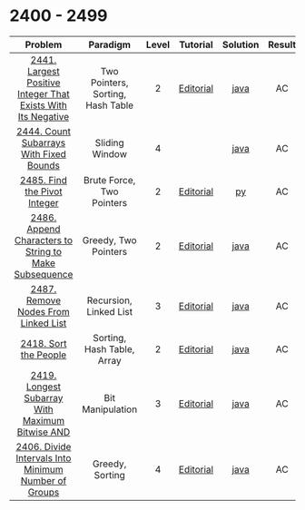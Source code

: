 # 2400 - 2499

|                                                                        Problem                                                                        |             Paradigm              | Level |                                                 Tutorial                                                 |                                  Solution                                  | Result |
| :---------------------------------------------------------------------------------------------------------------------------------------------------: | :-------------------------------: | :---: | :------------------------------------------------------------------------------------------------------: | :------------------------------------------------------------------------: | :----: |
| [2441. Largest Positive Integer That Exists With Its Negative](https://leetcode.com/problems/largest-positive-integer-that-exists-with-its-negative/) | Two Pointers, Sorting, Hash Table |   2   | [Editorial](https://leetcode.com/problems/largest-positive-integer-that-exists-with-negative/editorial/) | [java](./2441_Largest_Positive_Integer_That_Exists_With_Its_Negative.java) |   AC   |
|                      [2444. Count Subarrays With Fixed Bounds](https://leetcode.com/problems/count-subarrays-with-fixed-bounds/)                      |          Sliding Window           |   4   |                                                                                                          |           [java](./2444_Count_Subarrays_With_Fixed_Bounds.java)            |   AC   |
|                                 [2485. Find the Pivot Integer](https://leetcode.com/problems/find-the-pivot-integer/)                                 |     Brute Force, Two Pointers     |   2   |               [Editorial](https://leetcode.com/problems/find-the-pivot-integer/editorial/)               |                   [py](./2485_Find_the_Pivot_Integer.py)                   |   AC   |
|        [2486. Append Characters to String to Make Subsequence](https://leetcode.com/problems/append-characters-to-string-to-make-subsequence/)        |       Greedy, Two Pointers        |   2   |  [Editorial](https://leetcode.com/problems/append-characters-to-string-to-make-subsequence/editorial/)   |    [java](./2486_Append_Characters_to_String_to_Make_Subsequence.java)     |   AC   |
|                          [2487. Remove Nodes From Linked List](https://leetcode.com/problems/remove-nodes-from-linked-list/)                          |      Recursion, Linked List       |   3   |           [Editorial](https://leetcode.com/problems/remove-nodes-from-linked-list/editorial/)            |             [java](./2487_Remove_Nodes_From_Linked_List.java)              |   AC   |
|                                        [2418. Sort the People](https://leetcode.com/problems/sort-the-people/)                                        |    Sorting, Hash Table, Array     |   2   |                  [Editorial](https://leetcode.com/problems/sort-the-people/editorial/)                   |                    [java](./2418_Sort_the_People.java)                     |   AC   |
|              [2419. Longest Subarray With Maximum Bitwise AND](https://leetcode.com/problems/longest-subarray-with-maximum-bitwise-and/)              |         Bit Manipulation          |   3   |     [Editorial](https://leetcode.com/problems/longest-subarray-with-maximum-bitwise-and/editorial/)      |       [java](./2419_Longest_Subarray_With_Maximum_Bitwise_AND.java)        |   AC   |
|         [2406. Divide Intervals Into Minimum Number of Groups](https://leetcode.com/problems/divide-intervals-into-minimum-number-of-groups/)         |          Greedy, Sorting          |   4   |   [Editorial](https://leetcode.com/problems/divide-intervals-into-minimum-number-of-groups/editorial/)   |     [java](./2406_Divide_Intervals_Into_Minimum_Number_of_Groups.java)     |   AC   |
